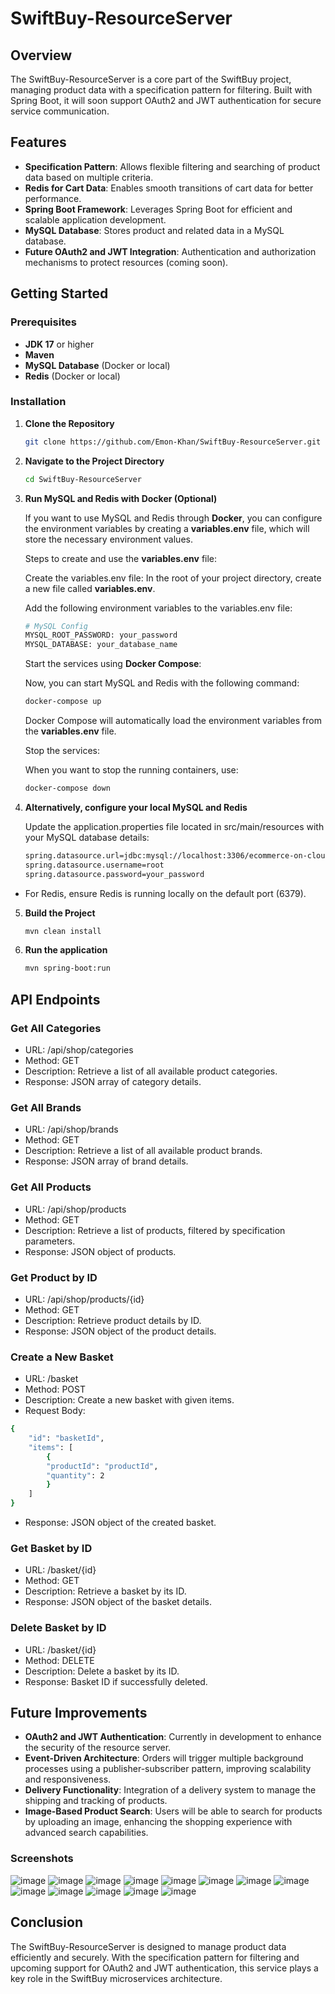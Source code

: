 # SwiftBuy-ResourceServer

## Overview

The SwiftBuy-ResourceServer is a core part of the SwiftBuy project, managing product data with a specification pattern for filtering. Built with Spring Boot, it will soon support OAuth2 and JWT authentication for secure service communication.

## Features

- **Specification Pattern**: Allows flexible filtering and searching of product data based on multiple criteria.
- **Redis for Cart Data**: Enables smooth transitions of cart data for better performance.
- **Spring Boot Framework**: Leverages Spring Boot for efficient and scalable application development.
- **MySQL Database**: Stores product and related data in a MySQL database.
- **Future OAuth2 and JWT Integration**: Authentication and authorization mechanisms to protect resources (coming soon).

## Getting Started

### Prerequisites

- **JDK 17** or higher
- **Maven**
- **MySQL Database** (Docker or local)
- **Redis** (Docker or local)

### Installation

1. **Clone the Repository**

   ```bash
   git clone https://github.com/Emon-Khan/SwiftBuy-ResourceServer.git
   ```


2. **Navigate to the Project Directory**

   ```bash
   cd SwiftBuy-ResourceServer
   ```
3. **Run MySQL and Redis with Docker (Optional)**

   If you want to use MySQL and Redis through **Docker**, you can configure the environment variables by creating a **variables.env** file, which will store the necessary environment values.
   
   Steps to create and use the **variables.env** file:
   
   Create the variables.env file: In the root of your project directory, create a new file called **variables.env**.
   
   Add the following environment variables to the variables.env file:
   ```bash
   # MySQL Config
   MYSQL_ROOT_PASSWORD: your_password
   MYSQL_DATABASE: your_database_name
   ```
   
   Start the services using **Docker Compose**:
   
   Now, you can start MySQL and Redis with the following command:
   
   ```bash
   docker-compose up
   ```
   Docker Compose will automatically load the environment variables from the **variables.env** file.
   
   Stop the services:
   
   When you want to stop the running containers, use:
   
   ```bash
   docker-compose down
   ```


4. **Alternatively, configure your local MySQL and Redis**

   Update the application.properties   file located in src/main/resources with your MySQL database details:

   ```bash
   spring.datasource.url=jdbc:mysql://localhost:3306/ecommerce-on-cloud
   spring.datasource.username=root
   spring.datasource.password=your_password
   ```

- For Redis, ensure Redis is running locally on the default port (6379).

5. **Build the Project**

   ```bash
   mvn clean install
   ```

6. **Run the application**

   ```bash
   mvn spring-boot:run
   ```

## API Endpoints

### Get All Categories
- URL: /api/shop/categories
- Method: GET
- Description: Retrieve a list of all available product categories.
- Response: JSON array of category details.

### Get All Brands
- URL: /api/shop/brands
- Method: GET
- Description: Retrieve a list of all available product brands.
- Response: JSON array of brand details.


### Get All Products
- URL: /api/shop/products
- Method: GET
- Description: Retrieve a list of products, filtered by specification parameters.
- Response: JSON object of products.

### Get Product by ID
- URL: /api/shop/products/{id}
- Method: GET
- Description: Retrieve product details by ID.
- Response: JSON object of the product details.

### Create a New Basket
- URL: /basket
- Method: POST
- Description: Create a new basket with given items.
- Request Body:

```bash
{
    "id": "basketId",
    "items": [
        {
        "productId": "productId",
        "quantity": 2
        }
    ]
}
```
- Response: JSON object of the created basket.

### Get Basket by ID
- URL: /basket/{id}
- Method: GET
- Description: Retrieve a basket by its ID.
- Response: JSON object of the basket details.

### Delete Basket by ID
- URL: /basket/{id}
- Method: DELETE
- Description: Delete a basket by its ID.
- Response: Basket ID if successfully deleted.

## Future Improvements
- **OAuth2 and JWT Authentication**: Currently in development to enhance the security of the resource server.
- **Event-Driven Architecture**: Orders will trigger multiple background processes using a publisher-subscriber pattern, improving scalability and responsiveness.
- **Delivery Functionality**: Integration of a delivery system to manage the shipping and tracking of products.
- **Image-Based Product Search**: Users will be able to search for products by uploading an image, enhancing the shopping experience with advanced search capabilities.

### Screenshots
![image](https://github.com/user-attachments/assets/02506840-6c32-4887-9c7f-0c0e1b7144c4)
![image](https://github.com/user-attachments/assets/684b752b-a713-4772-ad00-60dea172c874)
![image](https://github.com/user-attachments/assets/f0c4c5b6-dafd-486a-8231-f596ce0ca5e7)
![image](https://github.com/user-attachments/assets/93f3ee37-9522-4502-81a1-260a9e5d3056)
![image](https://github.com/user-attachments/assets/472059d4-27d3-45ae-b310-c4c159f6b222)
![image](https://github.com/user-attachments/assets/e9ce164f-89ac-43c4-b076-5f24439498c9)
![image](https://github.com/user-attachments/assets/666a5504-d717-4d16-976f-605f32947ab9)
![image](https://github.com/user-attachments/assets/7e3f88f2-ee09-4883-9905-55de8e3d1412)
![image](https://github.com/user-attachments/assets/d0994547-4955-4a68-b647-a89f37c0c983)
![image](https://github.com/user-attachments/assets/9b5e5ccc-6cd9-4b2a-8295-c85f49a01fc6)
![image](https://github.com/user-attachments/assets/9d0a7997-ccbb-4d4b-ae6b-12adbf1b764c)
![image](https://github.com/user-attachments/assets/185fb2f4-aeb8-458f-af34-55b77eb01649)
![image](https://github.com/user-attachments/assets/d4a6a05a-8542-4b02-8be1-4ca058bf169a)



## Conclusion

The SwiftBuy-ResourceServer is designed to manage product data efficiently and securely. With the specification pattern for filtering and upcoming support for OAuth2 and JWT authentication, this service plays a key role in the SwiftBuy microservices architecture.


